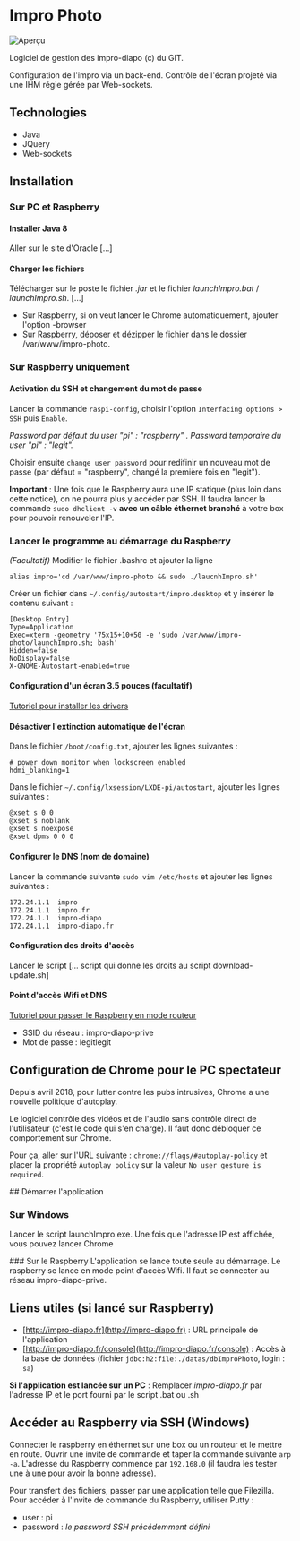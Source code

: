 # Impro Photo

![Aperçu](https://github.com/basile-parent/impro-photo/blob/master/medias/thumbnail.jpg?raw=true "Aperçu")

Logiciel de gestion des impro-diapo (c) du GIT.

Configuration de l'impro via un back-end. Contrôle de l'écran projeté via une IHM régie gérée par Web-sockets. 

## Technologies
- Java
- JQuery
- Web-sockets

## Installation

### Sur PC et Raspberry
#### Installer Java 8
Aller sur le site d'Oracle [...]

#### Charger les fichiers
Télécharger sur le poste le fichier *.jar* et le fichier *launchImpro.bat* / *launchImpro.sh*.
[...]
* Sur Raspberry, si on veut lancer le Chrome automatiquement, ajouter l'option -browser
* Sur Raspberry, déposer et dézipper le fichier dans le dossier /var/www/impro-photo.

### Sur Raspberry uniquement
#### Activation du SSH et changement du mot de passe
Lancer la commande `raspi-config`, choisir l'option `Interfacing options > SSH` puis `Enable`.

*Password par défaut du user "pi" : "raspberry" . Password temporaire du user "pi" : "legit".*

Choisir ensuite `change user password` pour redifinir un nouveau mot de passe (par défaut = "raspberry", changé la première fois en "legit").

**Important** : Une fois que le Raspberry aura une IP statique (plus loin dans cette notice), on ne pourra plus y accéder par SSH. 
Il faudra lancer la commande `sudo dhclient -v` **avec un câble éthernet branché** à votre box pour pouvoir renouveler l'IP.

### Lancer le programme au démarrage du Raspberry
*(Facultatif)* Modifier le fichier .bashrc et ajouter la ligne
```
alias impro='cd /var/www/impro-photo && sudo ./laucnhImpro.sh'
```

Créer un fichier dans `~/.config/autostart/impro.desktop` et y insérer le contenu suivant : 
```
[Desktop Entry]
Type=Application
Exec=xterm -geometry '75x15+10+50 -e 'sudo /var/www/impro-photo/launchImpro.sh; bash'
Hidden=false
NoDisplay=false
X-GNOME-Autostart-enabled=true
```

#### Configuration d'un écran 3.5 pouces (facultatif)
[Tutoriel pour installer les drivers](https://www.waveshare.com/wiki/3.5inch_RPi_LCD_(A))

#### Désactiver l'extinction automatique de l'écran
Dans le fichier `/boot/config.txt`, ajouter les lignes suivantes : 
```
# power down monitor when lockscreen enabled
hdmi_blanking=1
```

Dans le fichier `~/.config/lxsession/LXDE-pi/autostart`, ajouter les lignes suivantes :
```
@xset s 0 0
@xset s noblank
@xset s noexpose
@xset dpms 0 0 0
```

#### Configurer le DNS (nom de domaine)
Lancer la commande suivante `sudo vim /etc/hosts` et ajouter les lignes suivantes :
```
172.24.1.1  impro
172.24.1.1  impro.fr
172.24.1.1  impro-diapo
172.24.1.1  impro-diapo.fr
``` 

#### Configuration des droits d'accès
Lancer le script [... script qui donne les droits au script download-update.sh]

#### Point d'accès Wifi et DNS
[Tutoriel pour passer le Raspberry en mode routeur](https://frillip.com/using-your-raspberry-pi-3-as-a-wifi-access-point-with-hostapd/)
* SSID du réseau : impro-diapo-prive
* Mot de passe : legitlegit

## Configuration de Chrome pour le PC spectateur
Depuis avril 2018, pour lutter contre les pubs intrusives, Chrome a une nouvelle politique d'autoplay. 

Le logiciel contrôle des vidéos et de l'audio sans contrôle direct de l'utilisateur (c'est le code qui s'en charge). Il faut donc débloquer ce comportement sur Chrome.

Pour ça, aller sur l'URL suivante : ```chrome://flags/#autoplay-policy``` et placer la propriété ```Autoplay policy``` sur la valeur ```No user gesture is required```.

## Démarrer l'application

### Sur Windows
Lancer le script launchImpro.exe. Une fois que l'adresse IP est affichée, vous pouvez lancer Chrome 

### Sur le Raspberry
L'application se lance toute seule au démarrage. Le raspberry se lance en mode point d'accès Wifi. Il faut se connecter au réseau impro-diapo-prive.

## Liens utiles (si lancé sur Raspberry)
* [http://impro-diapo.fr](http://impro-diapo.fr) : URL principale de l'application
* [http://impro-diapo.fr/console](http://impro-diapo.fr/console) : Accès à la base de données (fichier ```jdbc:h2:file:./datas/dbImproPhoto```, login : ```sa```)

**Si l'application est lancée sur un PC** : 
Remplacer _impro-diapo.fr_ par l'adresse IP et le port fourni par le script .bat ou .sh 

## Accéder au Raspberry via SSH (Windows)
Connecter le raspberry en éthernet sur une box ou un routeur et le mettre en route. Ouvrir une invite de commande et taper la commande
suivante `arp -a`. L'adresse du Raspberry commence par `192.168.0` (il faudra les tester une à une pour avoir la bonne adresse).

Pour transfert des fichiers, passer par une application telle que Filezilla. Pour accéder à l'invite de commande du Raspberry, 
utiliser Putty :
* user : pi
* password : _le password SSH précédemment défini_ 
